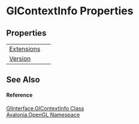 # GlContextInfo Properties




## Properties
<table>
<tr>
<td><a href="P_Avalonia_OpenGL_GlInterface_GlContextInfo_Extensions">Extensions</a></td>
<td> </td>
</tr>
<tr>
<td><a href="P_Avalonia_OpenGL_GlInterface_GlContextInfo_Version">Version</a></td>
<td> </td>
</tr>
</table>

## See Also


#### Reference
<a href="T_Avalonia_OpenGL_GlInterface_GlContextInfo">GlInterface.GlContextInfo Class</a>  
<a href="N_Avalonia_OpenGL">Avalonia.OpenGL Namespace</a>  
